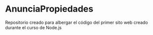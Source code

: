 # AnunciaPropiedades
Repositorio creado para albergar el código del primer sito web creado durante el curso de Node.js
